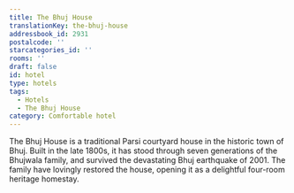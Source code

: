 ```yaml
---
title: The Bhuj House
translationKey: the-bhuj-house
addressbook_id: 2931
postalcode: ''
starcategories_id: ''
rooms: ''
draft: false
id: hotel
type: hotels
tags:
  - Hotels
  - The Bhuj House
category: Comfortable hotel
---
```

The Bhuj House is a traditional Parsi courtyard house in the historic town of Bhuj. Built in the late 1800s, it has stood through seven generations of the Bhujwala family, and survived the devastating Bhuj earthquake of 2001. The family have lovingly restored the house, opening it as a delightful four-room heritage homestay.